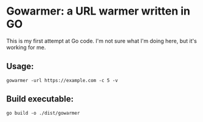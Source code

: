 # Gowarmer: a URL warmer written in GO

This is my first attempt at Go code. I'm not sure what I'm doing here, but it's working for me.

## Usage:
```
gowarmer -url https://example.com -c 5 -v
```

## Build executable:

```
go build -o ./dist/gowarmer
```
